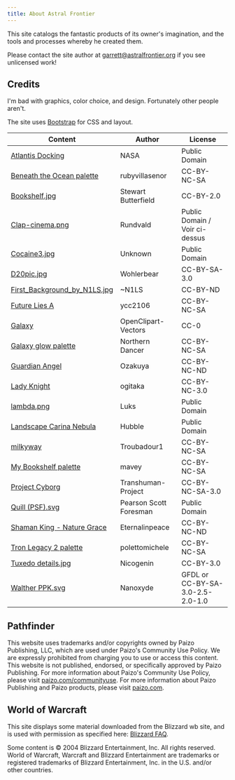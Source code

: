 ```yaml
---
title: About Astral Frontier
---
```


This site catalogs the fantastic products of its owner's imagination, and the tools and processes whereby he created them.

Please contact the site author at [garrett@astralfrontier.org](mailto:garrett@astralfrontier.org) if you see unlicensed work!

Credits
-------

I'm bad with graphics, color choice, and design. Fortunately other people aren't.

The site uses [Bootstrap](http://getbootstrap.com/) for CSS and layout.

Content                        | Author                 | License
------------------------------ | ---------------------- | -------
[Atlantis Docking]             | NASA                   | Public Domain
[Beneath the Ocean palette]    | rubyvillasenor         | CC-BY-NC-SA
[Bookshelf.jpg]                | Stewart Butterfield    | CC-BY-2.0
[Clap-cinema.png]              | Rundvald               | Public Domain / Voir ci-dessus
[Cocaine3.jpg]                 | Unknown                | Public Domain
[D20pic.jpg]                   | Wohlerbear             | CC-BY-SA-3.0
[First_Background_by_N1LS.jpg] | ~N1LS                  | CC-BY-ND
[Future Lies A]                | ycc2106                | CC-BY-NC-SA
[Galaxy]                       | OpenClipart-Vectors    | CC-0
[Galaxy glow palette]          | Northern Dancer        | CC-BY-NC-SA
[Guardian Angel]               | Ozakuya                | CC-BY-NC-ND
[Lady Knight]                  | ogitaka                | CC-BY-NC-3.0
[lambda.png]                   | Luks                   | Public Domain
[Landscape Carina Nebula]      | Hubble                 | Public Domain
[milkyway]                     | Troubadour1            | CC-BY-NC-SA
[My Bookshelf palette]         | mavey                  | CC-BY-NC-SA
[Project Cyborg]               | Transhuman-Project     | CC-BY-NC-SA-3.0
[Quill (PSF).svg]              | Pearson Scott Foresman | Public Domain
[Shaman King - Nature Grace]   | Eternalinpeace         | CC-BY-NC-ND
[Tron Legacy 2 palette]        | polettomichele         | CC-BY-NC-SA
[Tuxedo details.jpg]           | Nicogenin              | CC-BY-3.0
[Walther PPK.svg]              | Nanoxyde               | GFDL or CC-BY-SA-3.0-2.5-2.0-1.0

Pathfinder
----------

This website uses trademarks and/or copyrights owned by Paizo Publishing, LLC, which are used under Paizo's Community Use Policy. We are expressly prohibited from charging you to use or access this content. This website is not published, endorsed, or specifically approved by Paizo Publishing. For more information about Paizo's Community Use Policy, please visit [paizo.com/communityuse](http://paizo.com/communityuse). For more information about Paizo Publishing and Paizo products, please visit [paizo.com](http://paizo.com/).

World of Warcraft
-----------------

This site displays some material downloaded from the Blizzard wb site, and is used with permission as specified here: [Blizzard FAQ](http://us.blizzard.com/en-us/company/about/legal-faq.html).

Some content is &copy; 2004 Blizzard Entertainment, Inc. All rights reserved. World of Warcraft, Warcraft and Blizzard Entertainment are trademarks or registered trademarks of Blizzard Entertainment, Inc. in the U.S. and/or other countries.

[Atlantis Docking]: http://commons.wikimedia.org/wiki/File:Atlantis_Docking_with_ISS_June_10_2007.jpg
[Beneath the Ocean palette]: http://www.colourlovers.com/palette/1474389/BENEATH_THE_OCEAN...
[Bookshelf.jpg]: http://commons.wikimedia.org/wiki/File:Bookshelf.jpg
[Clap-cinema.png]: http://commons.wikimedia.org/wiki/File:Clap-cinema.png
[Cocaine3.jpg]: http://commons.wikimedia.org/wiki/File:Cocaine3.jpg
[D20pic.jpg]: http://commons.wikimedia.org/wiki/File:D20pic.jpg
[First_Background_by_N1LS.jpg]: http://n1ls.deviantart.com/art/First-Background-62110789
[Future Lies A]: http://www.colourlovers.com/palette/1399398/Future_Lies_A_...
[Galaxy]: https://pixabay.com/en/galaxy-magical-adventure-spiral-1294347/
[Galaxy glow palette]: http://www.colourlovers.com/palette/1239681/Galaxy_glow
[Guardian Angel]: http://ozakuya.deviantart.com/art/Guardian-Angel-178586564
[Lady Knight]: http://ogitaka.deviantart.com/art/Lady-Knight-463651774
[lambda.png]: http://commons.wikimedia.org/wiki/File:Lambda_lc.svg
[Landscape Carina Nebula]: http://commons.wikimedia.org/wiki/File:Landscape_Carina_Nebula.jpg
[milkyway]: http://www.flickr.com/photos/9614328@N02/6034593855/
[My Bookshelf palette]: http://www.colourlovers.com/palette/2513686/my_bookshelf
[Paizo]: http://paizo.com/paizo/about/communityuse
[Project Cyborg]: http://transhuman-project.deviantart.com/art/Project-Cyborg-99991151
[Quill (PSF).svg]: http://commons.wikimedia.org/wiki/File:Quill_(PSF).svg
[Shaman King - Nature Grace]: http://eternalinpeace.deviantart.com/art/The-Shaman-King-Nature-Grace-91583228
[Tron Legacy 2 palette]: http://www.colourlovers.com/palette/1406402/Tron_Legacy_2
[Tuxedo details.jpg]: http://commons.wikimedia.org/wiki/File:Tuxedo_details.jpg
[Walther PPK.svg]: http://commons.wikimedia.org/wiki/File:Walther_PPK.svg
